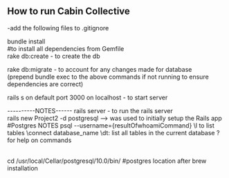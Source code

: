 <h2>How to run Cabin Collective</h2>
-add the following files to .gitignore


bundle install <br />
#to install all dependencies from Gemfile
<br />
rake db:create - 
to create the db
<br />

rake db:migrate -
to account for any changes made for database
<br />
(prepend bundle exec to the above commands if not running to ensure dependencies are correct)

rails s on default port 3000 on localhost -
to start server





----------NOTES------
rails server -
to run the rails server
<br />
rails new Project2 -d postgresql 
--> was used to initially setup the Rails app
<br />
#Postgres NOTES
psql --username={resultOfwhoamiCommand}
\l to list tables
\connect database_name
\dt: list all tables in the current database
\? for help on commands

<br />
cd /usr/local/Cellar/postgresql/10.0/bin/
#postgres location after brew installation
